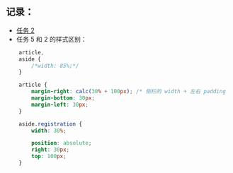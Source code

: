 
## 记录：

- [任务 2](https://hehe1111.github.io/js_demo/ife/02/)
- 任务 5 和 2 的样式区别：
```css
    article,
    aside {
        /*width: 85%;*/
    }

    article {
        margin-right: calc(30% + 100px); /* 侧栏的 width + 左右 padding + margin-right + 10px 间隔 */
        margin-bottom: 30px;
        margin-left: 30px;
    }

    aside.registration {
        width: 30%;

        position: absolute;
        right: 30px;
        top: 100px;
    }
```
